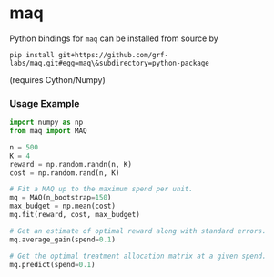# maq
Python bindings for `maq` can be installed from source by

```
pip install git+https://github.com/grf-labs/maq.git#egg=maq\&subdirectory=python-package
```

(requires Cython/Numpy)

### Usage Example

```python
import numpy as np
from maq import MAQ

n = 500
K = 4
reward = np.random.randn(n, K)
cost = np.random.rand(n, K)

# Fit a MAQ up to the maximum spend per unit.
mq = MAQ(n_bootstrap=150)
max_budget = np.mean(cost)
mq.fit(reward, cost, max_budget)

# Get an estimate of optimal reward along with standard errors.
mq.average_gain(spend=0.1)

# Get the optimal treatment allocation matrix at a given spend.
mq.predict(spend=0.1)
```
